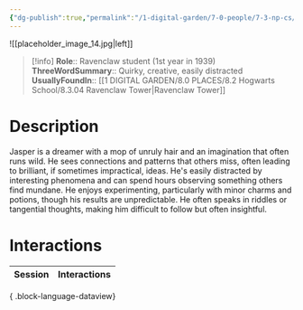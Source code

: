```yaml
---
{"dg-publish":true,"permalink":"/1-digital-garden/7-0-people/7-3-np-cs/jasper-shaw/","tags":["#person","hogwarts","student","ravenclaw","yr1"]}
---
```


![[placeholder_image_14.jpg\|left]]
>[!info]
>**Role**:: Ravenclaw student (1st year in 1939)
>**ThreeWordSummary**:: Quirky, creative, easily distracted
>**UsuallyFoundIn**:: [[1 DIGITAL GARDEN/8.0 PLACES/8.2 Hogwarts School/8.3.04 Ravenclaw Tower\|Ravenclaw Tower]]

# Description

Jasper is a dreamer with a mop of unruly hair and an imagination that often runs wild. He sees connections and patterns that others miss, often leading to brilliant, if sometimes impractical, ideas. He's easily distracted by interesting phenomena and can spend hours observing something others find mundane. He enjoys experimenting, particularly with minor charms and potions, though his results are unpredictable. He often speaks in riddles or tangential thoughts, making him difficult to follow but often insightful.

# Interactions

| Session | Interactions |
| ------- | ------------ |

{ .block-language-dataview}
